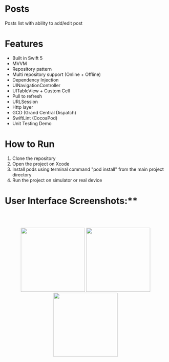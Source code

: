 # Posts
Posts list with ability to add/edit post

# Features
* Built in Swift 5
* MVVM
* Repository pattern
* Multi repository support (Online + Offline)
* Dependency Injection
* UINavigationController
* UITableView + Custom Cell
* Pull to refresh
* URLSession
* Http layer
* GCD (Grand Central Dispatch)
* SwiftLint (CocoaPod)
* Unit Testing Demo

# How to Run
1. Clone the repository
2. Open the project on Xcode
3. Install pods using terminal command "pod install" from the main project directory
4. Run the project on simulator or real device

# User Interface Screenshots:**

<br/>
<br/>
<p align="center">
  <img src="https://github.com/ahmedabdelkarim/Posts-iOS/assets/8017394/e2e1c03d-47de-4bca-9216-d1f5bb214f14" width="200">
  <img src="https://github.com/ahmedabdelkarim/Posts-iOS/assets/8017394/51a1237b-95de-496c-bc63-e6abd1ea7ee0" width="200">
  <img src="https://github.com/ahmedabdelkarim/Posts-iOS/assets/8017394/96c5c74c-53b0-43e4-8681-76a14a7e0ea3" width="200">
</p>
